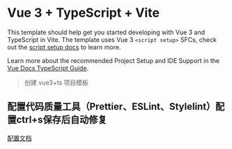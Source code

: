 # Vue 3 + TypeScript + Vite

This template should help get you started developing with Vue 3 and TypeScript in Vite. The template uses Vue 3 `<script setup>` SFCs, check out the [script setup docs](https://v3.vuejs.org/api/sfc-script-setup.html#sfc-script-setup) to learn more.

Learn more about the recommended Project Setup and IDE Support in the [Vue Docs TypeScript Guide](https://vuejs.org/guide/typescript/overview.html#project-setup).

> 创建 vue3+ts 项目模板

## 配置代码质量工具（Prettier、ESLint、Stylelint）配置ctrl+s保存后自动修复

[配置文档](https://blog.csdn.net/weixin_42343307/article/details/147652910?spm=1011.2415.3001.5331)
